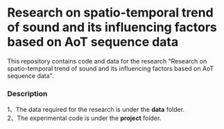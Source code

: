# Research on spatio-temporal trend of sound and its influencing factors based on AoT sequence data

This repository contains code and data for the research "Research on spatio-temporal trend of sound and its influencing factors based on AoT sequence data".

### Description
1、The data required for the research is under the **data** folder.<br>
2、The experimental code is under the **project** folder.
